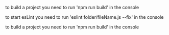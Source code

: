 to build a project you need to run 'npm run build' in the console 

to start esLint you need to run 'eslint folder/fileName.js --fix' in the console

to build a project you need to run 'npm run build' in the console 
